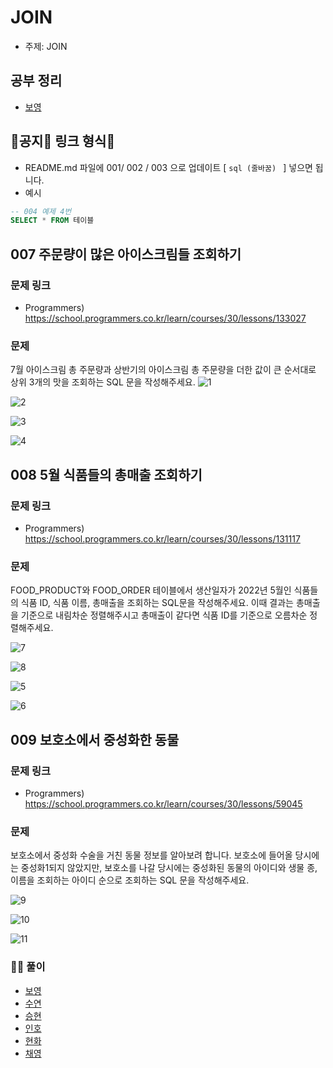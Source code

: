 # JOIN

- 주제: JOIN

## 공부 정리
- [보영](../../../풀이/보영/8주차/SQL/readme.md)


## 🚨공지🚨 링크 형식🚨
- README.md 파일에 001/ 002 / 003 으로 업데이트 [ ```sql (줄바꿈) ``` ] 넣으면 됩니다.
- 예시
```sql
-- 004 예제 4번
SELECT * FROM 테이블
```


## 007 주문량이 많은 아이스크림들 조회하기

### 문제 링크
- Programmers) https://school.programmers.co.kr/learn/courses/30/lessons/133027

### 문제
7월 아이스크림 총 주문량과 상반기의 아이스크림 총 주문량을 더한 값이 큰 순서대로 상위 3개의 맛을 조회하는 SQL 문을 작성해주세요.
![1](https://user-images.githubusercontent.com/79103761/212013930-5ce0e3a1-714d-418b-8a95-d6654bf4405a.png)

![2](https://user-images.githubusercontent.com/79103761/212013935-4394ab24-85ab-402c-8df6-08bcfd59e813.png)

![3](https://user-images.githubusercontent.com/79103761/212013936-0967a9d2-68df-4752-870a-150cfa46e314.png)

![4](https://user-images.githubusercontent.com/79103761/212013939-08bb999b-f630-4d3b-b4f5-df7a75ade3f4.png)


## 008 5월 식품들의 총매출 조회하기

### 문제 링크
- Programmers) https://school.programmers.co.kr/learn/courses/30/lessons/131117

### 문제  
FOOD_PRODUCT와 FOOD_ORDER 테이블에서 생산일자가 2022년 5월인 식품들의 식품 ID, 식품 이름, 총매출을 조회하는 SQL문을 작성해주세요. 이때 결과는 총매출을 기준으로 내림차순 정렬해주시고 총매출이 같다면 식품 ID를 기준으로 오름차순 정렬해주세요.

![7](https://user-images.githubusercontent.com/79103761/212013948-0524deff-5d14-4f3a-8593-a626cbfbfab6.png)

![8](https://user-images.githubusercontent.com/79103761/212013950-bd27d131-08e4-45a2-b4fa-eec626915273.png)

![5](https://user-images.githubusercontent.com/79103761/212013942-8baaf736-48e2-463c-99ac-2fdbeda49623.png)

![6](https://user-images.githubusercontent.com/79103761/212013947-b00d6967-8f3c-4754-b6d0-c4bebe8a4071.png)


## 009 보호소에서 중성화한 동물

### 문제 링크
- Programmers) https://school.programmers.co.kr/learn/courses/30/lessons/59045
 
### 문제
보호소에서 중성화 수술을 거친 동물 정보를 알아보려 합니다. 보호소에 들어올 당시에는 중성화1되지 않았지만, 보호소를 나갈 당시에는 중성화된 동물의 아이디와 생물 종, 이름을 조회하는 아이디 순으로 조회하는 SQL 문을 작성해주세요.

![9](https://user-images.githubusercontent.com/79103761/212013952-abfd0067-b818-4e01-86de-415d8e455088.png)

![10](https://user-images.githubusercontent.com/79103761/212013957-6a6f8a68-75c7-4a83-ade3-d1ba4e09c9f1.png)

![11](https://user-images.githubusercontent.com/79103761/212013963-cf957ed0-8ebb-4076-95bc-fd5dd1c7d140.png)
  
### 🏃‍♂️ 풀이
  - [보영](../../../../풀이/보영/9주차/ex004-ex006.md)
  - [수연](../../../../풀이/수연/9주차/SQL/README.md)
  - [승현](../../../../풀이/승현/9주차/SQL/README.md)
  - [인호](../../../../풀이/인호/9주차/P031.java)
  - [현화](../../../../풀이/현화/9주차/Main031.java)
  - [채영](../../../../풀이/채영/9주차/ex31.java)
